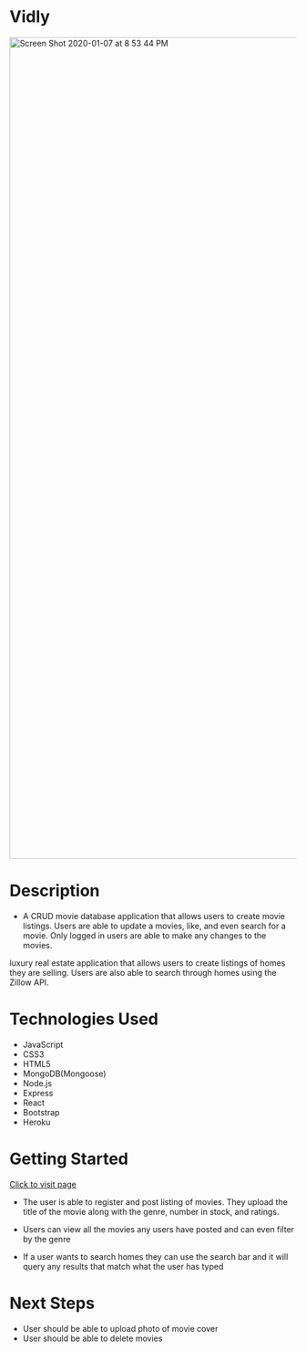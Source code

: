 # Vidly


<img width="1440" alt="Screen Shot 2020-01-07 at 8 53 44 PM" src="https://user-images.githubusercontent.com/53157290/132762924-56330496-3eea-4f96-80fc-0d53fbe04566.png">



# Description 

* A CRUD movie database application that allows users to create movie listings. Users are able to update a movies, like, and even search for a movie. Only logged in users are able to make any changes to the movies.

luxury real estate application that allows users to create listings of homes they are selling. Users are also able to search through homes using the Zillow API.

# Technologies Used
* JavaScript
* CSS3
* HTML5
* MongoDB(Mongoose)
* Node.js
* Express
* React
* Bootstrap
* Heroku


# Getting Started 

[Click to visit page](https://secret-cliffs-07289.herokuapp.com/movies)

* The user is able to register and post listing of movies. They upload the title of the movie along with the genre, number in stock, and ratings.

* Users can view all the movies any users have posted and can even filter by the genre

* If a user wants to search homes they can use the search bar and it will query any results that match what the user has typed

# Next Steps
* User should be able to upload photo of movie cover
* User should be able to delete movies